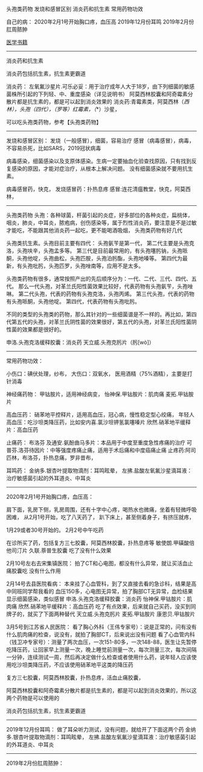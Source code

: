 头孢类药物
发烧和感冒区别
消炎药和抗生素
常用药物功效



自己的病：
2020年2月1号开始胸口疼，血压高
2019年12月份耳鸣
2019年2月份肛周脓肿


[医学书籍](../../Books/Book/medicine)  


---------------------------------------------------------------------------------------------------------------------
消炎药和抗生素

消炎药包括抗生素，抗生素更霸道


消炎药：
左氧氟沙星片.可乐必妥：用于治疗成年人大于18岁，由下列细菌的敏感菌株所引起的下列轻、中、重度感染（详见说明书）
阿莫西林胶囊和阿奇霉素分散片都是抗生素的，都是可以起到消炎效果的
消炎药:青霉素类，阿莫西林（**西林），头孢（四代），（罗等*）红霉素，（**）沙星，


可以吃头孢类药物，参考【头孢类药物】



---------------------------------------------------------------------------------------------------------------------
发烧和感冒区别：
发烧（一般感冒），细菌，容易治疗
感冒（病毒感冒），病毒，不容易杀死，比如SARS，2019冠状病毒

病毒感染，细菌感染以及支原体感染。生病一定要抽血化验查找原因，只有找到反复感染的原因，才能对症治疗，从根本上解决问题。
没有细菌感染就不要用抗生素。


病毒感冒药，快克，
发烧感冒药：扑热息疼
感冒:连花清瘟教堂，快克，阿莫西林，



---------------------------------------------------------------------------------------------------------------------
头孢类药物
头孢：各种球菌，杆菌引起的炎症，好多部位的各种炎症，扁桃体，咽炎，肺炎，中耳炎，脓疱病，创伤感染等，属于烈性消炎药，要注意是不是过敏才能吃，不能跟其他消炎药一起吃，更不能喝酒吸烟，
头孢类药物有好几代

头孢类抗生素。头孢目前主要有四代：
头孢氨苄是第一代，
第二代主要是头孢克洛，头孢呋辛，头孢孟多等。
第三代是目前最常用的，有头孢噻肟钠，头孢哌酮，头孢他啶，头孢曲松，头孢匹胺，头孢泊肟酯，头孢地嗪等。
第四代为最新，有头孢吡肟，头孢匹罗，头孢唑南等，应用不是太多。


头孢类药物有很多，通常按照产出的先后顺序分为：一代、二代、三代、四代、五代。
那么一代头孢，对革兰氏阳性菌效果比较好，代表药物有头孢氨苄，头孢唑啉。
第二代头孢，代表的药物有头孢克洛，头孢丙烯。
第三代头孢，代表的药物有头孢哌酮，头孢他啶。
第四代，代表药物有头孢吡肟。

不同的类型的头孢类的药物，那么其针对的一些细菌谱是不一样的。再比如，第四代第五代的头孢，对革兰氏阴性菌的效果很好，第五代的头孢，对革兰氏阳性菌阴性菌的效果都是很好的。



申洛.头孢克洛缓释胶囊：消炎药
天立威.头孢克肟片（肟[wò]）



---------------------------------------------------------------------------------------------------------------------
常用药物功效：



小伤口：碘伏处理，纱布，
大伤口：双氧水，
医用酒精（75%酒精），主要是打针消毒


神经痛药物：
甲钴胺片，适用神经病变，
怡神保.甲钴胺片：肌肉痛
麦拓.甲钴胺片


高血压药：
硝苯地平控释片，适用高血压，冠心病，慢性稳定型心绞痛，
年轻人高血压：吃沙坦类降压药，比如安内喜.氯沙坦钾氢氯噻嗪片
欣然.硝苯地平缓释片：高血压药



止痛药：
布洛芬
及通安.氨酚曲马多片：本品用于中度至重度急性疼痛的治疗
可普芬.洛芬待因片：中等强度疼痛止痛，适用于术后痛和中度癌痛止痛
止疼药:阿司匹林，布洛芬，扑热息痛，罗非昔布，


耳鸣药：
金纳多.银杏叶提取物滴剂：耳鸣眩晕，
左拂.盐酸左氧氟沙星滴耳液：治疗敏感菌引起的外耳道炎、中耳炎



---------------------------------------------------------------------------------------------------------------------
2020年2月1号开始胸口疼，血压高：

肩下面，乳房下侧，乳房周围，还有十字中心疼，喝热水也微痛，坐着有轻微呼吸困难，
从2月1号开始，吃了八天药了，
趴下床上，甚至侧着身子，有挤压就疼，

1月29或者30号开始的。
2月2号中午吃药


在诊所买了药，包括复方三七胶囊，阿莫西林胶囊，扑热息疼等
    敏使朗.甲磺酸倍他司汀片
    久联.萘普生胶囊
吃了没有什么效果


2月10号左右去宋集镇医院：
拍了CT和心电图，都没有什么异常，就让买活血止痛胶囊吃
没有什么作用


2月14号去县医院看病：
本来挂了心血管科，到了又直接去看的急诊科，结果是高中同班同学帮我看的
血压150多，心电图无异常，拍了胸部CT无异常，血检结果显示细菌感染，类似感冒
    申洛.头孢克洛缓释胶囊：消炎药
    怡神保.甲钴胺片：肌肉痛
    欣然.硝苯地平缓释片：高血压药
吃了有点效果，后来就自己买药，没买到同牌子的，就买了下面两种替代
    天立威.头孢克肟片
    麦拓.甲钴胺片
    康恩贝.甲钴胺片


3月5号到江苏省人民医院：
看了胸心外科（王伟专家号）：说是正常的，问有没有什么肌肉痛的检查，说没有，就拍了胸部CT，后来说出没有问题
看了心血管内科（钱卫冲专家号）：测量了两次血压，一次151-80多，一次148-88，医生让先暂停吃降压药，让回家早上测量一次，晚上睡觉前测量一次，每次测量三次，每次间隔一分钟，连续测试一周，然后再决定做什么检查或者使用什么药，说年轻人应该使用吃沙坦类降压药，不应该使用硝苯地平这类的降压药




复方三七胶囊，阿莫西林胶囊，扑热息疼，活血止痛胶囊，

阿莫西林胶囊和阿奇霉素分散片都是抗生素的，都是可以起到消炎效果的，所以这两个药物是可以使用的

消炎药包括抗生素，抗生素更霸道




---------------------------------------------------------------------------------------------------------------------
2019年12月份耳鸣：
做了耳朵听力测试，没有问题，就给开了下面这两个药
金纳多.银杏叶提取物滴剂：耳鸣眩晕，
左拂.盐酸左氧氟沙星滴耳液：治疗敏感菌引起的外耳道炎、中耳炎


---------------------------------------------------------------------------------------------------------------------

2019年2月份肛周脓肿：












